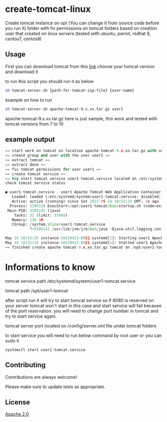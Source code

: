 # create-tomcat-linux

Create tomcat instance on opt (You can change it from source code before you run it) folder with fix permissions on tomcat folders based on creation user that created on linux servers (tested with ubuntu, parrot, redhat 8, centos7, centos8)

## Usage

First you can download tomcat from this [link](https://downloads.apache.org/tomcat/)
choose your tomcat version and download it

to run this script you should run it as below

```bash
sh tomcat-server.sh {path-for-tomcat-zip-file} {user-name} 
```

example on how to run

```bash
sh tomcat-server.sh apache-tomcat-9.x.xx.tar.gz user1
```

apache-tomcat-9.x.xx.tar.gz here is just sample, this work and tested with tomcat versions from 7 to 10

## example output

```python
== start work on tomcat on location apache-tomcat-9.x.xx.tar.gz with user user1 ==
== create group and user with the user user1 ==
== extract tomcat ==
== extract done ==
== fix tomcat permissions for user user1 ==
== create tomcat service ==
== try start tomcat service user1-tomcat.service located on /etc/systemd/system/user1-tomcat.service ==
check tomcat service status

● user1-tomcat.service - user1 Apache Tomcat Web Application Container
   Loaded: loaded (/etc/systemd/system/user1-tomcat.service; disabled; vendor preset: disabled)
   Active: active (running) since Sat 2022-05-14 18:52:25 GMT; 2s ago
  Process: 3395134 ExecStart=/opt/user1-tomcat/bin/startup.sh (code=exited, status=0/SUCCESS)
 Main PID: 3395141 (java)
    Tasks: 32 (limit: 37060)
   Memory: 136.5M
   CGroup: /system.slice/user1-tomcat.service
           └─3395141 /usr/lib/jvm/jre/bin/java -Djava.util.logging.config.file=/opt/user1-tomcat/c>

May 14 18:52:25 instance-20220423-0021 systemd[1]: Starting user1 Apache Tomcat Web Application Co>
May 14 18:52:25 instance-20220423-0021 systemd[1]: Started user1 Apache Tomcat Web Application Con>
== finished create apache-tomcat-9.x.xx.tar.gz tomcat on /opt/user1-tomcat with user user1 ==
```

# Informations to know

tomcat service path /etc/systemd/system/user1-tomcat.service

tomcat path	/opt/user1-tomcat

after script run it will try to start tomcat service so if 8080 is reserved on your server tomcat won't start in this case and start service will fail because of the port reservation. you will need to change port number in tomcat and try to start service again.

tomcat server port located on /config/server.xml file under tomcat folders

to start service you will need to run below command by root user or you can sudo it
```
systemctl start user1-tomcat.service
```
## Contributing

Contributions are always welcome!

Please make sure to update tests as appropriate.

## License
[Apache 2.0](https://choosealicense.com/licenses/apache-2.0/)
